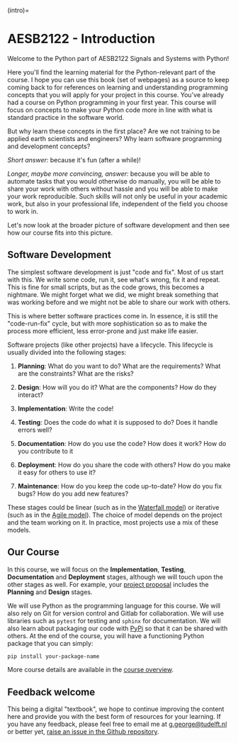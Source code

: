 (intro)=
# AESB2122 - Introduction

Welcome to the Python part of AESB2122 Signals and Systems with Python! 

Here you'll find the learning material for the Python-relevant part of the course. I hope you can use this book (set of webpages) as a source to keep coming back to for references on learning and understanding programming concepts that you will apply for your project in this course. You've already had a course on Python programming in your first year. This course will focus on concepts to make your Python code more in line with what is standard practice in the software world.

But why learn these concepts in the first place? Are we not training to be applied earth scientists and engineers? Why learn software programming and development concepts? 

*Short answer:* because it's fun (after a while)!

*Longer, maybe more convincing, answer:* because you will be able to automate tasks that you would otherwise do manually, you will be able to share your work with others without hassle and you will be able to make your work reproducible. Such skills will not only be useful in your academic work, but also in your professional life, independent of the field you choose to work in. 

Let's now look at the broader picture of software development and then see how our course fits into this picture.

## Software Development

The simplest software development is just "code and fix". Most of us start with this. We write some code, run it, see what's wrong, fix it and repeat. This is fine for small scripts, but as the code grows, this becomes a nightmare. We might forget what we did, we might break something that was working before and we might not be able to share our work with others.

This is where better software practices come in. In essence, it is still the "code-run-fix" cycle, but with more sophistication so as to make the process more efficient, less error-prone and just make life easier.

Software projects (like other projects) have a lifecycle. This lifecycle is usually divided into the following stages:

1. **Planning**: What do you want to do? What are the requirements? What are the constraints? What are the risks?

2. **Design**: How will you do it? What are the components? How do they interact?

3. **Implementation**: Write the code!

4. **Testing**: Does the code do what it is supposed to do? Does it handle errors well?

5. **Documentation**: How do you use the code? How does it work? How do you contribute to it

6. **Deployment**: How do you share the code with others? How do you make it easy for others to use it?

7. **Maintenance**: How do you keep the code up-to-date? How do you fix bugs? How do you add new features?

These stages could be linear (such as in the [Waterfall model](https://en.wikipedia.org/wiki/Waterfall_model)) or iterative (such as in the [Agile model](https://en.wikipedia.org/wiki/Agile_software_development)). The choice of model depends on the project and the team working on it. In practice, most projects use a mix of these models. 

## Our Course

In this course, we will focus on the **Implementation**, **Testing**, **Documentation** and **Deployment** stages, although we will touch upon the other stages as well. For example, your [project proposal](content/course/projects/projects.md) includes the **Planning** and **Design** stages. 

We will use Python as the programming language for this course. We will also rely on Git for version control and Gitlab for collaboration. We will use libraries such as `pytest` for testing and `sphinx` for documentation. We will also learn about packaging our code with [PyPi](https://pypi.org/) so that it can be shared with others. At the end of the course, you will have a functioning Python package that you can simply:

```bash
pip install your-package-name
```

More course details are available in the [course overview](content/course/overview.md).

## Feedback welcome 

This being a digital "textbook", we hope to continue improving the content here and provide you with the best form of resources for your learning. If you have any feedback, please feel free to email me at g.george@tudelft.nl or better yet, [raise an issue in the Github repository](https://github.com/Geet-George/test-doc-pack/issues/new).